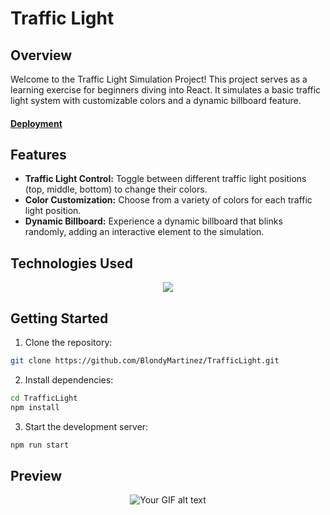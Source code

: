 <h1>Traffic Light</h1>
<h2>Overview</h2>
Welcome to the Traffic Light Simulation Project! This project serves as a learning exercise for beginners diving into React. It simulates a basic traffic light system with customizable colors and a dynamic billboard feature.
<h4><a href="https://blondy-traffic-light-git-main-blondys-projects.vercel.app/">Deployment</a></h4>
<h2>Features</h2>
<ul>
  <li><b>Traffic Light Control:</b> Toggle between different traffic light positions (top, middle, bottom) to change their colors.</li>
  <li><b>Color Customization:</b> Choose from a variety of colors for each traffic light position.</li>
  <li><b>Dynamic Billboard:</b> Experience a dynamic billboard that blinks randomly, adding an interactive element to the simulation.</li>
</ul>
<h2>Technologies Used</h2>
<p align="center">
  <a href="https://skillicons.dev">
    <img src="https://skillicons.dev/icons?i=html,css,js,bootstrap,react" />
  </a>
</p>
<h2>Getting Started</h2>

1. Clone the repository:

```bash
git clone https://github.com/BlondyMartinez/TrafficLight.git
```
2. Install dependencies:

```bash
cd TrafficLight
npm install
```
3. Start the development server:
```bash
npm run start
```

<h2>Preview</h2>
<div style="display: flex; justify-content: center;">
  <img src="traffic-light.gif" alt="Your GIF alt text">
</div>
